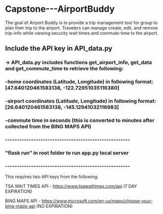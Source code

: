 # Capstone---AirportBuddy

The goal of Airport Buddy is to provide a trip management tool for group to plan their trip to the airport. 
Travelers can manage create, edit, and remove trip-info while viewing security wait times and commute-time to the airport.


## Include the API key in API_data.py
### -> API_data.py includes functions get_airport_info, get_data and get_commute_time to retrieve the following:
### -home coordinates (Latitude, Longitude) in following format: [47.640120461583138, -122.72951035116380]
### -airport coordinates (Latitude, Longitude) in following format: [26.640120461583138, -145.12941032116983]
### -commute time in seconds (this is converted to minutes after collected from the BING MAPS API) 
### -----------------------------------------------------
### "flask run" in root folder to run app.py local server
### -----------------------------------------------------

This requires two API keys from the following:

TSA WAIT TIMES API - https://www.tsawaittimes.com/api (7 DAY EXPIRATION)

BING MAPS API - https://www.microsoft.com/en-us/maps/choose-your-bing-maps-api (NO EXPIRATION)
